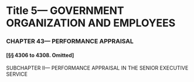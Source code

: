 
# Title 5— GOVERNMENT ORGANIZATION AND EMPLOYEES
### CHAPTER 43— PERFORMANCE APPRAISAL
#### [§§ 4306 to 4308. Omitted]

SUBCHAPTER II— PERFORMANCE APPRAISAL IN THE SENIOR EXECUTIVE SERVICE
